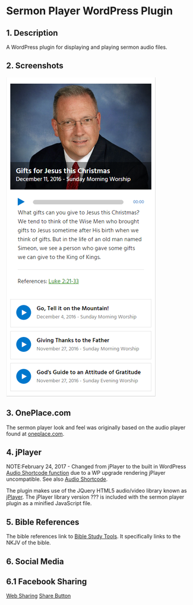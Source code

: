 # Sermon Player WordPress Plugin

## 1. Description
A WordPress plugin for displaying and playing sermon audio files.

## 2. Screenshots
![ScreenShot](screenshots/sermon-player-example.png)

## 3. OnePlace.com
The sermon player look and feel was originally based on the audio player found at [oneplace.com](http://www.oneplace.com/ministries/love-worth-finding/).

## 4. jPlayer
NOTE:February 24, 2017 - Changed from jPlayer to the built in WordPress [Audio Shortcode function](https://developer.wordpress.org/reference/functions/wp_audio_shortcode/) due to a WP upgrade rendering jPlayer uncompatible. See also [Audio Shortcode](https://codex.wordpress.org/Audio_Shortcode).

The plugin makes use of the JQuery HTML5 audio/video library known as [jPlayer](http://jplayer.org/). The jPlayer library version ??? is included with the sermon player plugin as a minified JavaScript file.

## 5. Bible References
The bible references link to [Bible Study Tools](http://www.biblestudytools.com). It specifically links to the NKJV of the bible.

## 6. Social Media
## 6.1 Facebook Sharing
[Web Sharing](https://developers.facebook.com/docs/sharing/web)
[Share Button](https://developers.facebook.com/docs/plugins/share-button/)
